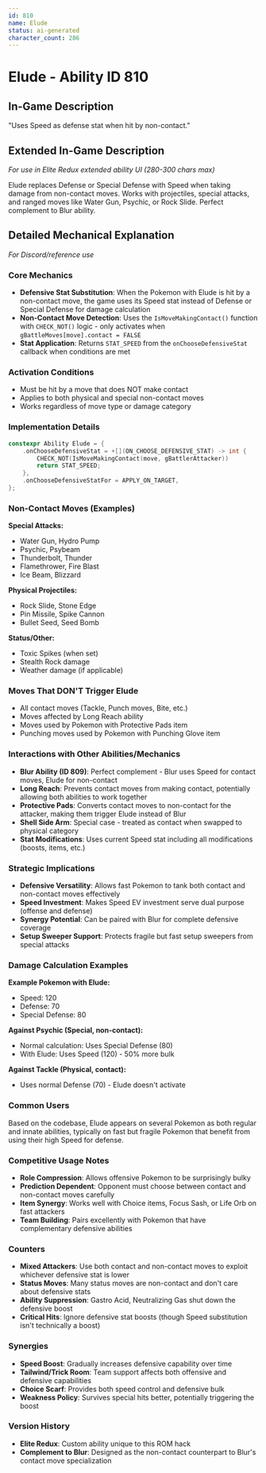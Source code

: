 ```yaml
---
id: 810
name: Elude
status: ai-generated
character_count: 286
---
```


# Elude - Ability ID 810

## In-Game Description
"Uses Speed as defense stat when hit by non-contact."

## Extended In-Game Description
*For use in Elite Redux extended ability UI (280-300 chars max)*

Elude replaces Defense or Special Defense with Speed when taking damage from non-contact moves. Works with projectiles, special attacks, and ranged moves like Water Gun, Psychic, or Rock Slide. Perfect complement to Blur ability.

## Detailed Mechanical Explanation
*For Discord/reference use*

### Core Mechanics
- **Defensive Stat Substitution**: When the Pokemon with Elude is hit by a non-contact move, the game uses its Speed stat instead of Defense or Special Defense for damage calculation
- **Non-Contact Move Detection**: Uses the `IsMoveMakingContact()` function with `CHECK_NOT()` logic - only activates when `gBattleMoves[move].contact = FALSE`
- **Stat Application**: Returns `STAT_SPEED` from the `onChooseDefensiveStat` callback when conditions are met

### Activation Conditions
- Must be hit by a move that does NOT make contact
- Applies to both physical and special non-contact moves
- Works regardless of move type or damage category

### Implementation Details
```cpp
constexpr Ability Elude = {
    .onChooseDefensiveStat = +[](ON_CHOOSE_DEFENSIVE_STAT) -> int {
        CHECK_NOT(IsMoveMakingContact(move, gBattlerAttacker))
        return STAT_SPEED;
    },
    .onChooseDefensiveStatFor = APPLY_ON_TARGET,
};
```

### Non-Contact Moves (Examples)
**Special Attacks:**
- Water Gun, Hydro Pump
- Psychic, Psybeam
- Thunderbolt, Thunder
- Flamethrower, Fire Blast
- Ice Beam, Blizzard

**Physical Projectiles:**
- Rock Slide, Stone Edge
- Pin Missile, Spike Cannon
- Bullet Seed, Seed Bomb

**Status/Other:**
- Toxic Spikes (when set)
- Stealth Rock damage
- Weather damage (if applicable)

### Moves That DON'T Trigger Elude
- All contact moves (Tackle, Punch moves, Bite, etc.)
- Moves affected by Long Reach ability
- Moves used by Pokemon with Protective Pads item
- Punching moves used by Pokemon with Punching Glove item

### Interactions with Other Abilities/Mechanics
- **Blur Ability (ID 809)**: Perfect complement - Blur uses Speed for contact moves, Elude for non-contact
- **Long Reach**: Prevents contact moves from making contact, potentially allowing both abilities to work together
- **Protective Pads**: Converts contact moves to non-contact for the attacker, making them trigger Elude instead of Blur
- **Shell Side Arm**: Special case - treated as contact when swapped to physical category
- **Stat Modifications**: Uses current Speed stat including all modifications (boosts, items, etc.)

### Strategic Implications
- **Defensive Versatility**: Allows fast Pokemon to tank both contact and non-contact moves effectively
- **Speed Investment**: Makes Speed EV investment serve dual purpose (offense and defense)
- **Synergy Potential**: Can be paired with Blur for complete defensive coverage
- **Setup Sweeper Support**: Protects fragile but fast setup sweepers from special attacks

### Damage Calculation Examples
**Example Pokemon with Elude:**
- Speed: 120
- Defense: 70  
- Special Defense: 80

**Against Psychic (Special, non-contact):**
- Normal calculation: Uses Special Defense (80)
- With Elude: Uses Speed (120) - 50% more bulk

**Against Tackle (Physical, contact):**
- Uses normal Defense (70) - Elude doesn't activate

### Common Users
Based on the codebase, Elude appears on several Pokemon as both regular and innate abilities, typically on fast but fragile Pokemon that benefit from using their high Speed for defense.

### Competitive Usage Notes
- **Role Compression**: Allows offensive Pokemon to be surprisingly bulky
- **Prediction Dependent**: Opponent must choose between contact and non-contact moves carefully
- **Item Synergy**: Works well with Choice items, Focus Sash, or Life Orb on fast attackers
- **Team Building**: Pairs excellently with Pokemon that have complementary defensive abilities

### Counters
- **Mixed Attackers**: Use both contact and non-contact moves to exploit whichever defensive stat is lower
- **Status Moves**: Many status moves are non-contact and don't care about defensive stats
- **Ability Suppression**: Gastro Acid, Neutralizing Gas shut down the defensive boost
- **Critical Hits**: Ignore defensive stat boosts (though Speed substitution isn't technically a boost)

### Synergies
- **Speed Boost**: Gradually increases defensive capability over time
- **Tailwind/Trick Room**: Team support affects both offensive and defensive capabilities
- **Choice Scarf**: Provides both speed control and defensive bulk
- **Weakness Policy**: Survives special hits better, potentially triggering the boost

### Version History
- **Elite Redux**: Custom ability unique to this ROM hack
- **Complement to Blur**: Designed as the non-contact counterpart to Blur's contact move specialization